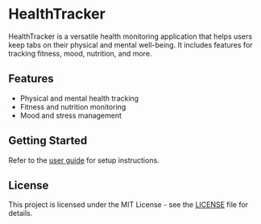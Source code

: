 # HealthTracker

HealthTracker is a versatile health monitoring application that helps users keep tabs on their physical and mental well-being. It includes features for tracking fitness, mood, nutrition, and more.

## Features
- Physical and mental health tracking
- Fitness and nutrition monitoring
- Mood and stress management

## Getting Started
Refer to the [user guide](docs/user_guide.md) for setup instructions.

## License
This project is licensed under the MIT License - see the [LICENSE](LICENSE) file for details.
